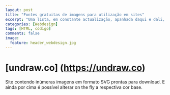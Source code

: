 ```yaml
---
layout: post
title: "Fontes gratuitas de imagens para utilização em sites"
excerpt: "Uma lista, em constante actualização, apanhada daqui e dali, de alguns recursos interessantes"
categories: [Webdesign]
tags: [HTML, código]
comments: false
image:
  feature: header_webdesign.jpg
---
```

# [undraw.co] (https://undraw.co) 
Site contendo inúmeras imagens em formato SVG prontas para download. E ainda por cima é possível alterar on the fly a respectiva cor base.
